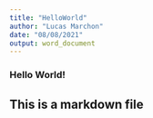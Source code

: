 ```yaml
---
title: "HelloWorld"
author: "Lucas Marchon"
date: "08/08/2021"
output: word_document
---
```


### Hello World!

## This is a markdown file


